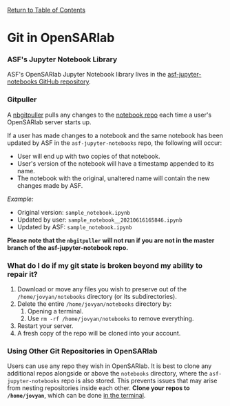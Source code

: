 [Return to Table of Contents](../user.md)

# Git in OpenSARlab

### ASF's Jupyter Notebook Library
ASF's OpenSARlab Jupyter Notebook library lives in the 
[asf-jupyter-notebooks GitHub repository](https://github.com/asfadmin/asf-jupyter-notebooks).

### Gitpuller

A [nbgitpuller](https://jupyterhub.github.io/nbgitpuller/) pulls any changes to the [notebook repo](https://github.com/ASFOpenSARlab/opensarlab-notebooks) each time a user's OpenSARlab server starts up. 

If a user has made changes to a notebook and the same notebook has been updated by ASF in the `asf-jupyter-notebooks` repo, the following will occur:

- User will end up with two copies of that notebook.
- User's version of the notebook will have a timestamp appended to its name. 
- The notebook with the original, unaltered name will contain the new changes made by ASF.

*Example:*    

- Original version: `sample_notebook.ipynb`
- Updated by user: `sample_notebook__20210616165846.ipynb`
- Updated by ASF: `sample_notebook.ipynb`

__Please note that the `nbgitpuller` will not run if you are not in the master branch of the asf-jupyter-notebook repo.__

<!--  So is this saying that if one file is missing from remote then none of the files from remote will be pulled? Thus removing one remote file will sabotage the whole thing? -->

### What do I do if my git state is broken beyond my ability to repair it?

1. Download or move any files you wish to preserve out of the ```/home/jovyan/notebooks``` directory (or its subdirectories).
1. Delete the entire `/home/jovyan/notebooks` directory by:
    1. Opening a terminal.
    1. Use `rm -rf /home/jovyan/notebooks` to remove everything.
1. Restart your server.
1. A fresh copy of the repo will be cloned into your account.

### Using Other Git Repositories in OpenSARlab
Users can use any repo they wish in OpenSARlab. It is best to clone any additional repos alongside or above the `notebooks` directory, where the `asf-jupyter-notebooks` repo is also stored. This prevents issues that may arise from nesting repositories inside each other. **Clone your repos to `/home/jovyan`**, which can be done [in the terminal](OpenSARlab_terminal.md).